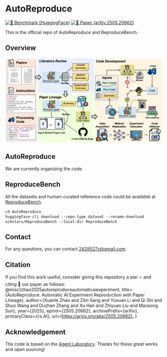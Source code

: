 # AutoReproduce

[![🤗 Benchmark (HuggingFace)](https://img.shields.io/badge/Dataset-HuggingFace-FFD21E.svg?logo=huggingface&logoColor=yellow)](https://huggingface.co/datasets/ai9stars/ReproduceBench) [![📑 Paper (arXiv:2505.20662)](https://img.shields.io/badge/arXiv-2505.20662-b31b1b.svg?logo=arXiv)](https://arxiv.org/abs/2505.20662)


This is the official repo of AutoReproduce and ReproduceBench.

## Overview
![main](autorp.png)

## AutoReproduce
We are currently organizing the code.

## ReproduceBench

All the datasets and human-curated reference code could be available at [ReproduceBench](https://huggingface.co/datasets/ai9stars/ReproduceBench).
```
cd AutoReproduce
huggingface-cli download --repo-type dataset --resume-download ai9stars/ReproduceBench --local-dir ReproduceBench
```
## Contact

For any questions, you can contact [2429527z@gmail.com](mailto:2429527z@gmail.com).


## Citation
If you find this work useful, consider giving this repository a star ⭐️ and citing 📝 our paper as follows:
@misc{zhao2025autoreproduceautomaticaiexperiment,
      title={AutoReproduce: Automatic AI Experiment Reproduction with Paper Lineage}, 
      author={Xuanle Zhao and Zilin Sang and Yuxuan Li and Qi Shi and Shuo Wang and Duzhen Zhang and Xu Han and Zhiyuan Liu and Maosong Sun},
      year={2025},
      eprint={2505.20662},
      archivePrefix={arXiv},
      primaryClass={cs.AI},
      url={https://arxiv.org/abs/2505.20662}, 
}

## Acknowledgement
The code is based on the [Agent Laboratory](https://github.com/SamuelSchmidgall/AgentLaboratory). Thanks for these great works and open sourcing!
